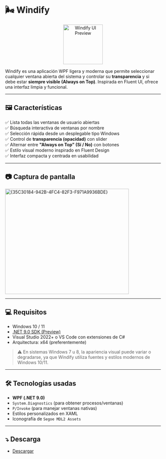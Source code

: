 # 🌬️ Windify
<p align="center">
  <img src="https://github.com/evacnnn/Windify/blob/main/icon.ico" alt="Windify UI Preview" width="128"/>
</p>

Windify es una aplicación WPF ligera y moderna que permite seleccionar cualquier ventana abierta del sistema y controlar su **transparencia** y si debe estar **siempre visible (Always on Top)**. Inspirada en Fluent UI, ofrece una interfaz limpia y funcional.

---

## 🖼️ Características

✅ Lista todas las ventanas de usuario abiertas  
✅ Búsqueda interactiva de ventanas por nombre  
✅ Selección rápida desde un desplegable tipo Windows  
✅ Control de **transparencia (opacidad)** con slider  
✅ Alternar entre **"Always on Top" (Sí / No)** con botones  
✅ Estilo visual moderno inspirado en Fluent Design  
✅ Interfaz compacta y centrada en usabilidad  

---

## 📷 Captura de pantalla

<img width="400" height="340" alt="{35C30184-942B-4FC4-82F3-F971A9936BDE}" src="https://github.com/user-attachments/assets/20ed32a8-7c62-46c2-ab58-0832e19e8631" />


---

## 💻 Requisitos

- Windows 10 / 11  
- [.NET 9.0 SDK (Preview)](https://dotnet.microsoft.com/en-us/download/dotnet/9.0)  
- Visual Studio 2022+ o VS Code con extensiones de C#  
- Arquitectura: x64 (preferentemente)

> ⚠️ En sistemas Windows 7 u 8, la apariencia visual puede variar o degradarse, ya que Windify utiliza fuentes y estilos modernos de Windows 10/11.

---

## 🛠️ Tecnologías usadas

- **WPF (.NET 9.0)**
- `System.Diagnostics` (para obtener procesos/ventanas)
- `P/Invoke` (para manejar ventanas nativas)
- Estilos personalizados en XAML
- Iconografía de `Segoe MDL2 Assets`

---

## ⤵️ Descarga
- [Descargar](https://github.com/evacnnn/Windify/releases/tag/v1.1)

